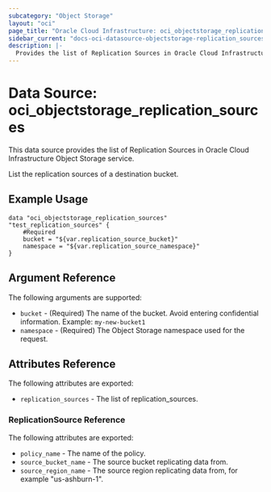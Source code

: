 ```yaml
---
subcategory: "Object Storage"
layout: "oci"
page_title: "Oracle Cloud Infrastructure: oci_objectstorage_replication_sources"
sidebar_current: "docs-oci-datasource-objectstorage-replication_sources"
description: |-
  Provides the list of Replication Sources in Oracle Cloud Infrastructure Object Storage service
---
```


# Data Source: oci_objectstorage_replication_sources
This data source provides the list of Replication Sources in Oracle Cloud Infrastructure Object Storage service.

List the replication sources of a destination bucket.


## Example Usage

```hcl
data "oci_objectstorage_replication_sources" "test_replication_sources" {
	#Required
	bucket = "${var.replication_source_bucket}"
	namespace = "${var.replication_source_namespace}"
}
```

## Argument Reference

The following arguments are supported:

* `bucket` - (Required) The name of the bucket. Avoid entering confidential information. Example: `my-new-bucket1` 
* `namespace` - (Required) The Object Storage namespace used for the request.


## Attributes Reference

The following attributes are exported:

* `replication_sources` - The list of replication_sources.

### ReplicationSource Reference

The following attributes are exported:

* `policy_name` - The name of the policy.
* `source_bucket_name` - The source bucket replicating data from.
* `source_region_name` - The source region replicating data from, for example "us-ashburn-1".

